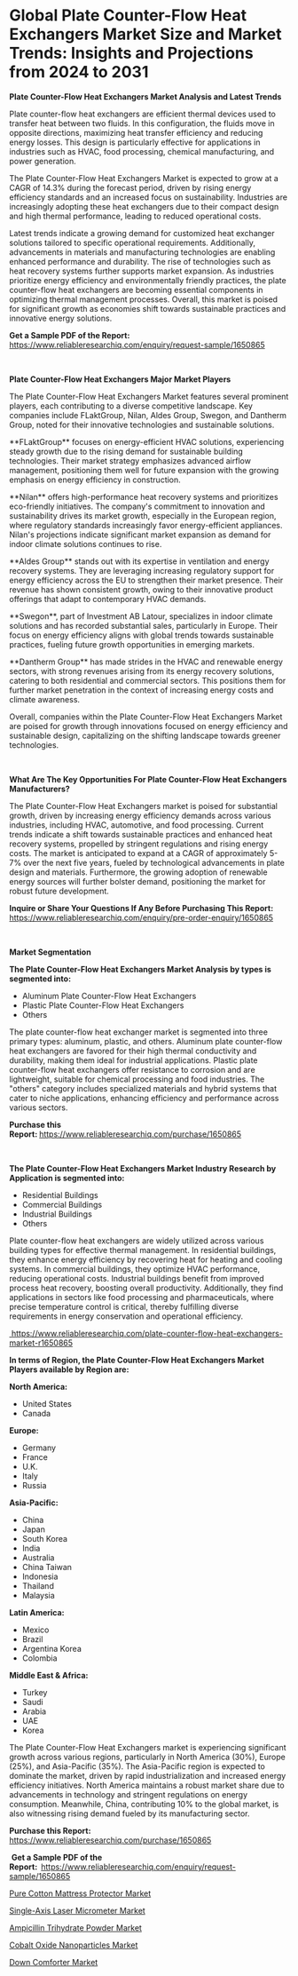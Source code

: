 <p><h1>Global Plate Counter-Flow Heat Exchangers Market Size and Market Trends: Insights and Projections from 2024 to 2031</h1></p><p><strong>Plate Counter-Flow Heat Exchangers Market Analysis and Latest Trends</strong></p>
<p><p>Plate counter-flow heat exchangers are efficient thermal devices used to transfer heat between two fluids. In this configuration, the fluids move in opposite directions, maximizing heat transfer efficiency and reducing energy losses. This design is particularly effective for applications in industries such as HVAC, food processing, chemical manufacturing, and power generation.</p><p>The Plate Counter-Flow Heat Exchangers Market is expected to grow at a CAGR of 14.3% during the forecast period, driven by rising energy efficiency standards and an increased focus on sustainability. Industries are increasingly adopting these heat exchangers due to their compact design and high thermal performance, leading to reduced operational costs.</p><p>Latest trends indicate a growing demand for customized heat exchanger solutions tailored to specific operational requirements. Additionally, advancements in materials and manufacturing technologies are enabling enhanced performance and durability. The rise of technologies such as heat recovery systems further supports market expansion. As industries prioritize energy efficiency and environmentally friendly practices, the plate counter-flow heat exchangers are becoming essential components in optimizing thermal management processes. Overall, this market is poised for significant growth as economies shift towards sustainable practices and innovative energy solutions.</p></p>
<p><strong>Get a Sample PDF of the Report:&nbsp;</strong> <a href="https://www.reliableresearchiq.com/enquiry/request-sample/1650865?utm_campaign=1137&utm_medium=2&utm_source=Github&utm_content=ia&utm_term=26092024&utm_id=plate-counter-flow-heat-exchangers">https://www.reliableresearchiq.com/enquiry/request-sample/1650865</a></p>
<p>&nbsp;</p>
<p><strong>Plate Counter-Flow Heat Exchangers Major Market Players</strong></p>
<p><p>The Plate Counter-Flow Heat Exchangers Market features several prominent players, each contributing to a diverse competitive landscape. Key companies include FLaktGroup, Nilan, Aldes Group, Swegon, and Dantherm Group, noted for their innovative technologies and sustainable solutions.</p><p>**FLaktGroup** focuses on energy-efficient HVAC solutions, experiencing steady growth due to the rising demand for sustainable building technologies. Their market strategy emphasizes advanced airflow management, positioning them well for future expansion with the growing emphasis on energy efficiency in construction.</p><p>**Nilan** offers high-performance heat recovery systems and prioritizes eco-friendly initiatives. The company's commitment to innovation and sustainability drives its market growth, especially in the European region, where regulatory standards increasingly favor energy-efficient appliances. Nilan's projections indicate significant market expansion as demand for indoor climate solutions continues to rise.</p><p>**Aldes Group** stands out with its expertise in ventilation and energy recovery systems. They are leveraging increasing regulatory support for energy efficiency across the EU to strengthen their market presence. Their revenue has shown consistent growth, owing to their innovative product offerings that adapt to contemporary HVAC demands.</p><p>**Swegon**, part of Investment AB Latour, specializes in indoor climate solutions and has recorded substantial sales, particularly in Europe. Their focus on energy efficiency aligns with global trends towards sustainable practices, fueling future growth opportunities in emerging markets.</p><p>**Dantherm Group** has made strides in the HVAC and renewable energy sectors, with strong revenues arising from its energy recovery solutions, catering to both residential and commercial sectors. This positions them for further market penetration in the context of increasing energy costs and climate awareness.</p><p>Overall, companies within the Plate Counter-Flow Heat Exchangers Market are poised for growth through innovations focused on energy efficiency and sustainable design, capitalizing on the shifting landscape towards greener technologies.</p></p>
<p>&nbsp;</p>
<p><strong>What Are The Key Opportunities For Plate Counter-Flow Heat Exchangers Manufacturers?</strong></p>
<p><p>The Plate Counter-Flow Heat Exchangers market is poised for substantial growth, driven by increasing energy efficiency demands across various industries, including HVAC, automotive, and food processing. Current trends indicate a shift towards sustainable practices and enhanced heat recovery systems, propelled by stringent regulations and rising energy costs. The market is anticipated to expand at a CAGR of approximately 5-7% over the next five years, fueled by technological advancements in plate design and materials. Furthermore, the growing adoption of renewable energy sources will further bolster demand, positioning the market for robust future development.</p></p>
<p><strong>Inquire or Share Your Questions If Any Before Purchasing This Report:</strong> <a href="https://www.reliableresearchiq.com/enquiry/pre-order-enquiry/1650865?utm_campaign=1137&utm_medium=2&utm_source=Github&utm_content=ia&utm_term=26092024&utm_id=plate-counter-flow-heat-exchangers">https://www.reliableresearchiq.com/enquiry/pre-order-enquiry/1650865</a></p>
<p>&nbsp;</p>
<p><strong>Market Segmentation</strong></p>
<p><strong>The Plate Counter-Flow Heat Exchangers Market Analysis by types is segmented into:</strong></p>
<p><ul><li>Aluminum Plate Counter-Flow Heat Exchangers</li><li>Plastic Plate Counter-Flow Heat Exchangers</li><li>Others</li></ul></p>
<p><p>The plate counter-flow heat exchanger market is segmented into three primary types: aluminum, plastic, and others. Aluminum plate counter-flow heat exchangers are favored for their high thermal conductivity and durability, making them ideal for industrial applications. Plastic plate counter-flow heat exchangers offer resistance to corrosion and are lightweight, suitable for chemical processing and food industries. The "others" category includes specialized materials and hybrid systems that cater to niche applications, enhancing efficiency and performance across various sectors.</p></p>
<p><strong>Purchase this Report:&nbsp;</strong><a href="https://www.reliableresearchiq.com/purchase/1650865?utm_campaign=1137&utm_medium=2&utm_source=Github&utm_content=ia&utm_term=26092024&utm_id=plate-counter-flow-heat-exchangers">https://www.reliableresearchiq.com/purchase/1650865</a></p>
<p>&nbsp;</p>
<p><strong>The Plate Counter-Flow Heat Exchangers Market Industry Research by Application is segmented into:</strong></p>
<p><ul><li>Residential Buildings</li><li>Commercial Buildings</li><li>Industrial Buildings</li><li>Others</li></ul></p>
<p><p>Plate counter-flow heat exchangers are widely utilized across various building types for effective thermal management. In residential buildings, they enhance energy efficiency by recovering heat for heating and cooling systems. In commercial buildings, they optimize HVAC performance, reducing operational costs. Industrial buildings benefit from improved process heat recovery, boosting overall productivity. Additionally, they find applications in sectors like food processing and pharmaceuticals, where precise temperature control is critical, thereby fulfilling diverse requirements in energy conservation and operational efficiency.</p></p>
<p><a href="https://www.reliableresearchiq.com/plate-counter-flow-heat-exchangers-market-r1650865?utm_campaign=1137&utm_medium=2&utm_source=Github&utm_content=ia&utm_term=26092024&utm_id=plate-counter-flow-heat-exchangers">&nbsp;https://www.reliableresearchiq.com/plate-counter-flow-heat-exchangers-market-r1650865</a></p>
<p><strong>In terms of Region, the Plate Counter-Flow Heat Exchangers Market Players available by Region are:</strong></p>
<p>
    <p> <strong> North America: </strong>
        <ul>
            <li>United States</li>
            <li>Canada</li>
        </ul>
        </p> 
    <p> <strong> Europe: </strong>
        <ul>
            <li>Germany</li>
            <li>France</li>
            <li>U.K.</li>
            <li>Italy</li>
            <li>Russia</li>
        </ul>
        </p> 
    <p> <strong> Asia-Pacific: </strong>
        <ul>
            <li>China</li>
            <li>Japan</li>
            <li>South Korea</li>
            <li>India</li>
            <li>Australia</li>
            <li>China Taiwan</li>
            <li>Indonesia</li>
            <li>Thailand</li>
            <li>Malaysia</li>
        </ul>
        </p> 
    <p> <strong> Latin America: </strong>
        <ul>
            <li>Mexico</li>
            <li>Brazil</li>
            <li>Argentina Korea</li>
            <li>Colombia</li>
        </ul>
        </p> 
    <p> <strong> Middle East & Africa: </strong>
        <ul>
            <li>Turkey</li>
            <li>Saudi</li>
            <li>Arabia</li>
            <li>UAE</li>
            <li>Korea</li>
        </ul>
    </p>
    </p>
<p><p>The Plate Counter-Flow Heat Exchangers market is experiencing significant growth across various regions, particularly in North America (30%), Europe (25%), and Asia-Pacific (35%). The Asia-Pacific region is expected to dominate the market, driven by rapid industrialization and increased energy efficiency initiatives. North America maintains a robust market share due to advancements in technology and stringent regulations on energy consumption. Meanwhile, China, contributing 10% to the global market, is also witnessing rising demand fueled by its manufacturing sector.</p></p>
<p><strong>Purchase this Report: </strong><a href="https://www.reliableresearchiq.com/purchase/1650865?utm_campaign=1137&utm_medium=2&utm_source=Github&utm_content=ia&utm_term=26092024&utm_id=plate-counter-flow-heat-exchangers">https://www.reliableresearchiq.com/purchase/1650865</a></p>
<p>&nbsp;<strong>Get a Sample PDF of the Report:&nbsp;&nbsp;</strong><a href="https://www.reliableresearchiq.com/enquiry/request-sample/1650865?utm_campaign=1137&utm_medium=2&utm_source=Github&utm_content=ia&utm_term=26092024&utm_id=plate-counter-flow-heat-exchangers">https://www.reliableresearchiq.com/enquiry/request-sample/1650865</a></p>
<p><strong></strong></p>
<p><p><a href="https://issuu.com/reportprime-2/docs/pure-cotton-mattress-protector-mark_f8c70a438e62f9?utm_campaign=1137&utm_medium=2&utm_source=Github&utm_content=ia&utm_term=26092024&utm_id=plate-counter-flow-heat-exchangers">Pure Cotton Mattress Protector Market</a></p><p><a href="https://github.com/Greiszane475/Market-Research-Report-List-1/blob/main/single-axis-laser-micrometer-market.md?utm_campaign=1137&utm_medium=2&utm_source=Github&utm_content=ia&utm_term=26092024&utm_id=plate-counter-flow-heat-exchangers">Single-Axis Laser Micrometer Market</a></p><p><a href="https://www.linkedin.com/pulse/pioneering-growth-analyzing-global-ampicillin-trihydrate-amm1c?utm_campaign=1137&utm_medium=2&utm_source=Github&utm_content=ia&utm_term=26092024&utm_id=plate-counter-flow-heat-exchangers">Ampicillin Trihydrate Powder Market</a></p><p><a href="https://www.linkedin.com/pulse/cobalt-oxide-nanoparticles-market2024-2031-industry-insights-alycc?utm_campaign=1137&utm_medium=2&utm_source=Github&utm_content=ia&utm_term=26092024&utm_id=plate-counter-flow-heat-exchangers">Cobalt Oxide Nanoparticles Market</a></p><p><a href="https://issuu.com/reportprime-2/docs/down-comforter-market-size-2030.ppt_57d6766dd0b60e?utm_campaign=1137&utm_medium=2&utm_source=Github&utm_content=ia&utm_term=26092024&utm_id=plate-counter-flow-heat-exchangers">Down Comforter Market</a></p></p>